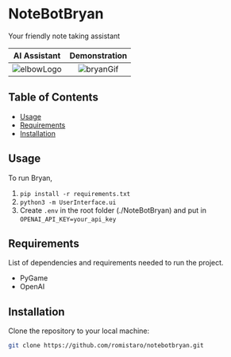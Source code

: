 # NoteBotBryan

Your friendly note taking assistant

AI Assistant             |  Demonstration
:-------------------------:|:-------------------------:
![elbowLogo](https://github.com/romistaro/Elbowpartner/assets/62809012/03ce17da-8cae-4389-ad9e-a072bedd28d6)  |  ![bryanGif](https://github.com/romistaro/NoteBotBryan/assets/62809012/efc42714-7a8d-4f12-9a12-eb753ed3282e)

## Table of Contents

- [Usage](#usage)
- [Requirements](#requirements)
- [Installation](#installation)

## Usage

To run Bryan,
1. `pip install -r requirements.txt`
2. `python3 -m UserInterface.ui`
3. Create `.env` in the root folder (./NoteBotBryan) and put in `OPENAI_API_KEY=your_api_key`

## Requirements

List of dependencies and requirements needed to run the project.

- PyGame
- OpenAI

## Installation

Clone the repository to your local machine:

```bash
git clone https://github.com/romistaro/notebotbryan.git
```
